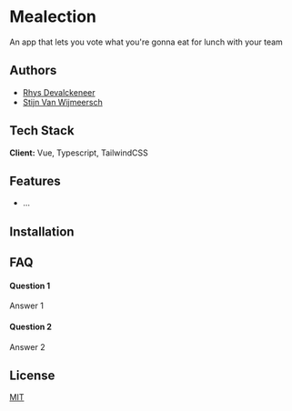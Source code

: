 # Mealection

An app that lets you vote what you're gonna eat for lunch with your team

## Authors

- [Rhys Devalckeneer](https://www.github.com/rhysdevalckeneer2)
- [Stijn Van Wijmeersch](https://github.com/Stinobe)

## Tech Stack

**Client:** Vue, Typescript, TailwindCSS

<!-- **Server:** Node, Express -->

## Features

- ...

## Installation

<!--
Install my-project with npm

```
  npm install my-project
  cd my-project
```
-->

## FAQ

#### Question 1

Answer 1

#### Question 2

Answer 2

## License

[MIT](https://choosealicense.com/licenses/mit/)
